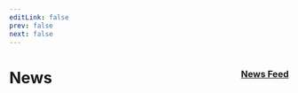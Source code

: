 ```yaml
---
editLink: false
prev: false
next: false
---
```


<script setup>
import { data as posts } from './posts.data.mts'
</script>

# News <span style="float: right; font-size: medium;"><i class="fas fa-rss"></i> [News Feed](./feed.rss)</span>

<template v-for="post in posts">
  <div>
    <h2 :id="post.title">
      <a :href="post.url">{{ post.title }}</a>
    </h2>
	<div v-html="post.html"></div>
  </div>
</template>
